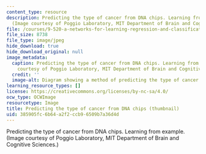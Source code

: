 ```yaml
---
content_type: resource
description: Predicting the type of cancer from DNA chips. Learning from example.
  (Image courtesy of Poggio Laboratory, MIT Department of Brain and Cognitive Sciences.)
file: /courses/9-520-a-networks-for-learning-regression-and-classification-spring-2001/385905fc6b64a2f2ccb96509b7a36d4d_9-520as01-th.jpg
file_size: 8738
file_type: image/jpeg
hide_download: true
hide_download_original: null
image_metadata:
  caption: Predicting the type of cancer from DNA chips. Learning from example. (Image
    courtesy of Poggio Laboratory, MIT Department of Brain and Cognitive Sciences.)
  credit: ''
  image-alt: Diagram showing a method of predicting the type of cancer from DNA chips.
learning_resource_types: []
license: https://creativecommons.org/licenses/by-nc-sa/4.0/
ocw_type: OCWImage
resourcetype: Image
title: Predicting the type of cancer from DNA chips (thumbnail)
uid: 385905fc-6b64-a2f2-ccb9-6509b7a36d4d
---
```

Predicting the type of cancer from DNA chips. Learning from example. (Image courtesy of Poggio Laboratory, MIT Department of Brain and Cognitive Sciences.)